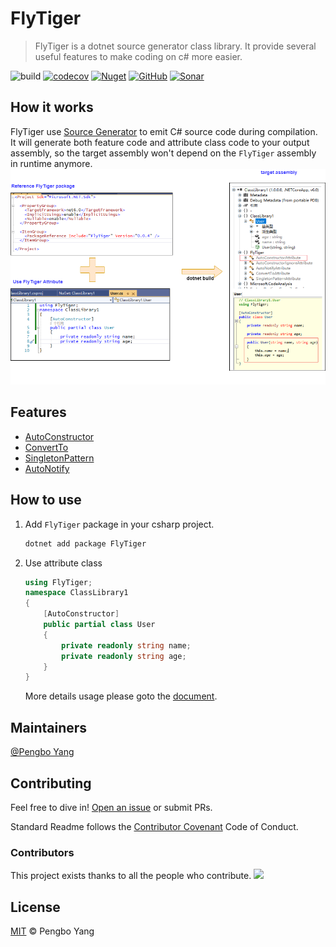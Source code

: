 # FlyTiger

> FlyTiger is a dotnet source generator class library. It provide several useful features to make coding on c# more easier.

![build](https://github.com/yscorecore/FlyTiger/workflows/build/badge.svg)
[![codecov](https://codecov.io/gh/yscorecore/FlyTiger/branch/master/graph/badge.svg)](https://codecov.io/gh/yscorecore/FlyTiger) 
[![Nuget](https://img.shields.io/nuget/v/FlyTiger)](https://nuget.org/packages/FlyTiger/) 
[![GitHub](https://img.shields.io/github/license/yscorecore/FlyTiger)](https://github.com/yscorecore/FlyTiger/blob/master/LICENSE)
[![Sonar](https://sonarcloud.io/api/project_badges/measure?project=yscorecore_changedb&metric=security_rating)](https://sonarcloud.io/summary/new_code?id=yscorecore_flytiger)


## How it works

FlyTiger use [Source Generator](https://docs.microsoft.com/en-us/dotnet/csharp/roslyn-sdk/source-generators-overview) to emit C# source code during compilation. It will generate both feature code and attribute class code to your output assembly, so the target assembly won't depend on the `FlyTiger` assembly in runtime anymore.  
<img src="res/architecture.png">

## Features
- [AutoConstructor](https://yscorecore.github.io/flytiger/features/AutoConstructor.html)
- [ConvertTo](https://yscorecore.github.io/flytiger/features/ConvertTo.html)
- [SingletonPattern](https://yscorecore.github.io/flytiger/features/SingletonPattern.html)
- [AutoNotify](https://yscorecore.github.io/flytiger/features/AutoNotify.html)
## How to use
1. Add `FlyTiger` package in your csharp project.
    ```bash
    dotnet add package FlyTiger 
    ```

1. Use attribute class
    ```csharp
    using FlyTiger;
    namespace ClassLibrary1
    {
        [AutoConstructor]
        public partial class User
        {
            private readonly string name;
            private readonly string age;
        }
    }
    ```
    More details usage please goto the [document](https://yscorecore.github.io/flytiger/).


## Maintainers
[@Pengbo Yang](https://github.com/obpt123)


## Contributing

Feel free to dive in! [Open an issue](https://github.com/yscorecore/flytiger/issues/new) or submit PRs.

Standard Readme follows the [Contributor Covenant](http://contributor-covenant.org/version/1/3/0/) Code of Conduct.

### Contributors

This project exists thanks to all the people who contribute. 
<a href="https://github.com/yscorecore/flytiger/graphs/contributors">
  <img src="https://contrib.rocks/image?repo=yscorecore/flytiger" />
</a>


## License

[MIT](LICENSE) © Pengbo Yang


